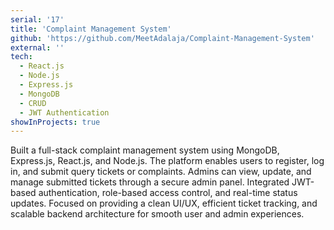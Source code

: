 ```yaml
---
serial: '17'
title: 'Complaint Management System'
github: 'https://github.com/MeetAdalaja/Complaint-Management-System'
external: ''
tech:
  - React.js
  - Node.js
  - Express.js
  - MongoDB
  - CRUD
  - JWT Authentication
showInProjects: true
---
```


Built a full-stack complaint management system using MongoDB, Express.js, React.js, and Node.js. The platform enables users to register, log in, and submit query tickets or complaints. Admins can view, update, and manage submitted tickets through a secure admin panel. Integrated JWT-based authentication, role-based access control, and real-time status updates. Focused on providing a clean UI/UX, efficient ticket tracking, and scalable backend architecture for smooth user and admin experiences.
